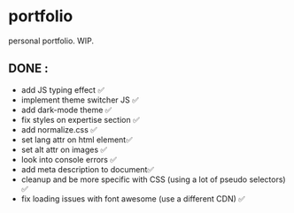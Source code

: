 # portfolio
personal portfolio. WIP. 



  ## DONE :  
   * add JS typing effect ✅
   * implement theme switcher JS  ✅ 
   * add dark-mode theme ✅
   * fix styles on expertise section ✅
   * add normalize.css ✅
   * set lang attr on html element✅
   * set alt attr on images ✅
   * look into console errors ✅
   * add meta description to document✅
   * cleanup and be more specific with CSS (using a lot of pseudo selectors) ✅
   * fix loading issues with font awesome (use a different CDN)  ✅

